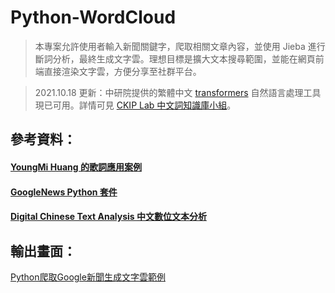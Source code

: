 # Python-WordCloud
> 本專案允許使用者輸入新聞關鍵字，爬取相關文章內容，並使用 Jieba 進行斷詞分析，最終生成文字雲。理想目標是擴大文本搜尋範圍，並能在網頁前端直接渲染文字雲，方便分享至社群平台。

> 2021.10.18 更新：中研院提供的繁體中文 [transformers](https://github.com/ckiplab/ckip-transformers) 自然語言處理工具現已可用。詳情可見 [CKIP Lab 中文詞知識庫小組](https://ckip.iis.sinica.edu.tw/)。

## 參考資料：
#### [YoungMi Huang 的歌詞應用案例](https://github.com/youngmihuang/lyrics_application)
#### [GoogleNews Python 套件](https://pypi.org/project/GoogleNews/)
#### [Digital Chinese Text Analysis 中文數位文本分析](http://120.108.221.55/PROFCHWU/dctai/index.php)

## 輸出畫面：

[Python爬取Google新聞生成文字雲範例](http://bit.ly/請點擊此處前往)
